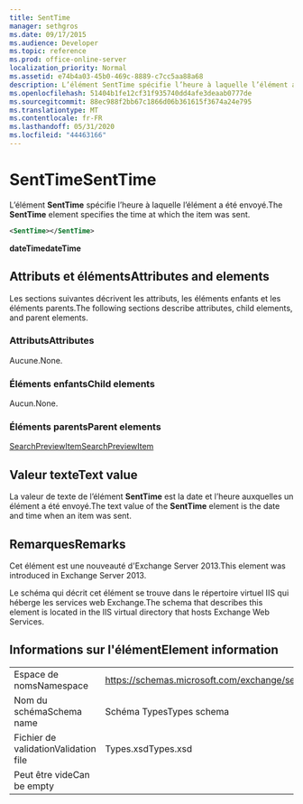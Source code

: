 ```yaml
---
title: SentTime
manager: sethgros
ms.date: 09/17/2015
ms.audience: Developer
ms.topic: reference
ms.prod: office-online-server
localization_priority: Normal
ms.assetid: e74b4a03-45b0-469c-8889-c7cc5aa88a68
description: L’élément SentTime spécifie l’heure à laquelle l’élément a été envoyé.
ms.openlocfilehash: 51404b1fe12cf31f935740dd4afe3deaab0777de
ms.sourcegitcommit: 88ec988f2bb67c1866d06b361615f3674a24e795
ms.translationtype: MT
ms.contentlocale: fr-FR
ms.lasthandoff: 05/31/2020
ms.locfileid: "44463166"
---
```

# <a name="senttime"></a><span data-ttu-id="6eb7b-103">SentTime</span><span class="sxs-lookup"><span data-stu-id="6eb7b-103">SentTime</span></span>

<span data-ttu-id="6eb7b-104">L’élément **SentTime** spécifie l’heure à laquelle l’élément a été envoyé.</span><span class="sxs-lookup"><span data-stu-id="6eb7b-104">The **SentTime** element specifies the time at which the item was sent.</span></span> 
  
```XML
<SentTime></SentTime>
```

 <span data-ttu-id="6eb7b-105">**dateTime**</span><span class="sxs-lookup"><span data-stu-id="6eb7b-105">**dateTime**</span></span>
## <a name="attributes-and-elements"></a><span data-ttu-id="6eb7b-106">Attributs et éléments</span><span class="sxs-lookup"><span data-stu-id="6eb7b-106">Attributes and elements</span></span>

<span data-ttu-id="6eb7b-107">Les sections suivantes décrivent les attributs, les éléments enfants et les éléments parents.</span><span class="sxs-lookup"><span data-stu-id="6eb7b-107">The following sections describe attributes, child elements, and parent elements.</span></span>
  
### <a name="attributes"></a><span data-ttu-id="6eb7b-108">Attributs</span><span class="sxs-lookup"><span data-stu-id="6eb7b-108">Attributes</span></span>

<span data-ttu-id="6eb7b-109">Aucune.</span><span class="sxs-lookup"><span data-stu-id="6eb7b-109">None.</span></span>
  
### <a name="child-elements"></a><span data-ttu-id="6eb7b-110">Éléments enfants</span><span class="sxs-lookup"><span data-stu-id="6eb7b-110">Child elements</span></span>

<span data-ttu-id="6eb7b-111">Aucun.</span><span class="sxs-lookup"><span data-stu-id="6eb7b-111">None.</span></span>
  
### <a name="parent-elements"></a><span data-ttu-id="6eb7b-112">Éléments parents</span><span class="sxs-lookup"><span data-stu-id="6eb7b-112">Parent elements</span></span>

[<span data-ttu-id="6eb7b-113">SearchPreviewItem</span><span class="sxs-lookup"><span data-stu-id="6eb7b-113">SearchPreviewItem</span></span>](searchpreviewitem.md)
  
## <a name="text-value"></a><span data-ttu-id="6eb7b-114">Valeur texte</span><span class="sxs-lookup"><span data-stu-id="6eb7b-114">Text value</span></span>

<span data-ttu-id="6eb7b-115">La valeur de texte de l’élément **SentTime** est la date et l’heure auxquelles un élément a été envoyé.</span><span class="sxs-lookup"><span data-stu-id="6eb7b-115">The text value of the **SentTime** element is the date and time when an item was sent.</span></span> 
  
## <a name="remarks"></a><span data-ttu-id="6eb7b-116">Remarques</span><span class="sxs-lookup"><span data-stu-id="6eb7b-116">Remarks</span></span>

<span data-ttu-id="6eb7b-117">Cet élément est une nouveauté d'Exchange Server 2013.</span><span class="sxs-lookup"><span data-stu-id="6eb7b-117">This element was introduced in Exchange Server 2013.</span></span>
  
<span data-ttu-id="6eb7b-118">Le schéma qui décrit cet élément se trouve dans le répertoire virtuel IIS qui héberge les services web Exchange.</span><span class="sxs-lookup"><span data-stu-id="6eb7b-118">The schema that describes this element is located in the IIS virtual directory that hosts Exchange Web Services.</span></span>
  
## <a name="element-information"></a><span data-ttu-id="6eb7b-119">Informations sur l'élément</span><span class="sxs-lookup"><span data-stu-id="6eb7b-119">Element information</span></span>

|||
|:-----|:-----|
|<span data-ttu-id="6eb7b-120">Espace de noms</span><span class="sxs-lookup"><span data-stu-id="6eb7b-120">Namespace</span></span>  <br/> |https://schemas.microsoft.com/exchange/services/2006/types  <br/> |
|<span data-ttu-id="6eb7b-121">Nom du schéma</span><span class="sxs-lookup"><span data-stu-id="6eb7b-121">Schema name</span></span>  <br/> |<span data-ttu-id="6eb7b-122">Schéma Types</span><span class="sxs-lookup"><span data-stu-id="6eb7b-122">Types schema</span></span>  <br/> |
|<span data-ttu-id="6eb7b-123">Fichier de validation</span><span class="sxs-lookup"><span data-stu-id="6eb7b-123">Validation file</span></span>  <br/> |<span data-ttu-id="6eb7b-124">Types.xsd</span><span class="sxs-lookup"><span data-stu-id="6eb7b-124">Types.xsd</span></span>  <br/> |
|<span data-ttu-id="6eb7b-125">Peut être vide</span><span class="sxs-lookup"><span data-stu-id="6eb7b-125">Can be empty</span></span>  <br/> ||
   

